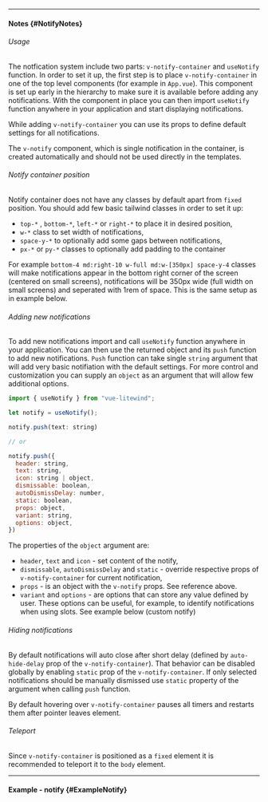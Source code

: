 ___

#### Notes {#NotifyNotes}

###### Usage

The notfication system include two parts: `v-notify-container` and `useNotify` function.
In order to set it up, the first step is to place `v-notify-container` in one of the top level components (for example in `App.vue`). This component is set up early in the hierarchy to make sure it is available before adding any notifications. With the component in place you can then import `useNotify` function anywhere in your application and start displaying notifications.

While adding `v-notify-container` you can use its props to define default settings for all notifications.

The `v-notify` component, which is single notification in the container, is created automatically and should not be used directly in the templates.

###### Notify container position

Notify container does not have any classes by default apart from `fixed` position. You should add few basic tailwind classes in order to set it up:

- `top-*` , `bottom-*`, `left-*` or `right-*` to place it in desired position,
- `w-*` class to set width of notifications,
- `space-y-*` to optionally add some gaps between notifications,
- `px-*` or `py-*` classes to optionally add padding to the container

For example `bottom-4 md:right-10 w-full md:w-[350px] space-y-4` classes will make notifications appear in the bottom right corner of the screen (centered on small screens), notifications will be 350px wide (full width on small screens) and seperated with 1rem of space. This is the same setup as in example below.

###### Adding new notifications

To add new notifications import and call `useNotify` function anywhere in your application. You can then use the returned object and its `push` function to add new notifications. `Push` function can take single `string` argument that will add very basic notifiation with the default settings. For more control and customization you can supply an `object` as an argument that will allow few additional options.

```javascript
import { useNotify } from "vue-litewind";

let notify = useNotify();

notify.push(text: string)

// or

notify.push({
  header: string,
  text: string,
  icon: string | object,
  dismissable: boolean,
  autoDismissDelay: number,
  static: boolean,
  props: object,
  variant: string,
  options: object,
})
```

The properties of the `object` argument are:

- `header`, `text` and `icon` - set content of the notify,
- `dismissable`, `autoDismissDelay` and `static` - override respective props of `v-notify-container` for current notification,
- `props` - is an object with the `v-notify` props. See reference above.
- `variant` and `options` - are options that can store any value defined by user. These options can be useful, for example, to identify notifications when using slots. See example below (custom notify)

###### Hiding notifications

By default notifications will auto close after short delay (defined by `auto-hide-delay` prop of the `v-notify-container`). That behavior can be disabled globally by enabling `static` prop of the `v-notify-container`. If only selected notifications should be manually dismissed use `static` property of the argument when calling `push` function. 

By default hovering over `v-notify-container` pauses all timers and restarts them after pointer leaves element.

###### Teleport

Since `v-notify-container` is positioned as a `fixed` element it is recommended to teleport it to the `body` element.

---

#### Example - notify {#ExampleNotify}

<example name="ExampleNotify"></example>
